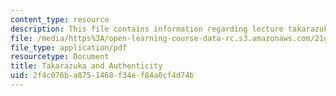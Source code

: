 ```yaml
---
content_type: resource
description: This file contains information regarding lecture takarazuka and authenticity.
file: /media/https%3A/open-learning-course-data-rc.s3.amazonaws.com/21g-067j-cultural-performances-of-asia-fall-2005/2f4c076ba8751468f34ef84a0cf4d74b_MIT21G_067JF05_l11takara.pdf
file_type: application/pdf
resourcetype: Document
title: Takarazuka and Authenticity
uid: 2f4c076b-a875-1468-f34e-f84a0cf4d74b
---
```

